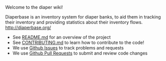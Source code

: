 Welcome to the diaper wiki!

Diaperbase is an inventory system for diaper banks, to aid them in tracking their inventory and providing statistics about their inventory flows. http://diaperbase.org/

* See [README.md](https://github.com/rubyforgood/diaper/blob/master/README.md) for an overview of the project
* See [CONTRIBUTING.md](https://github.com/rubyforgood/diaper/blob/master/CONTRIBUTING.md) to learn how to contribute to the code!
* We use [Github Issues](https://github.com/rubyforgood/diaper/issues) to track problems and requests
* We use [Github Pull Requests](https://github.com/rubyforgood/diaper/pulls) to submit and review code changes
